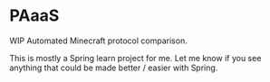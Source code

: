 # PAaaS
WIP Automated Minecraft protocol comparison.

This is mostly a Spring learn project for me. Let me know if you see anything that could be made better / easier with Spring.
